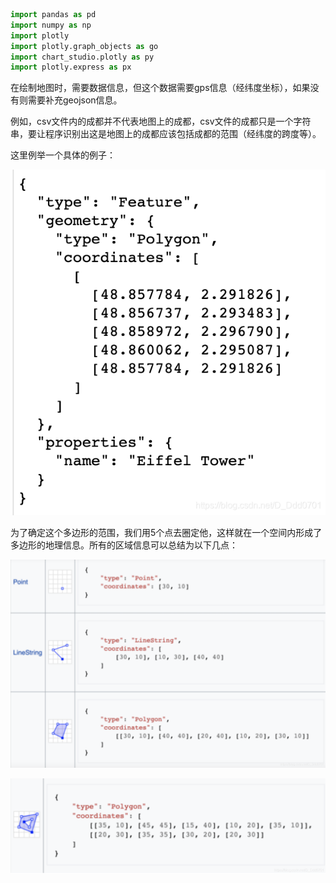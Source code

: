 ```python
import pandas as pd
import numpy as np
import plotly
import plotly.graph_objects as go
import chart_studio.plotly as py
import plotly.express as px
```
在绘制地图时，需要数据信息，但这个数据需要gps信息（经纬度坐标），如果没有则需要补充geojson信息。

例如，csv文件内的成都并不代表地图上的成都，csv文件的成都只是一个字符串，要让程序识别出这是地图上的成都应该包括成都的范围（经纬度的跨度等）。

这里例举一个具体的例子：

![img.png](img.png)


为了确定这个多边形的范围，我们用5个点去圈定他，这样就在一个空间内形成了多边形的地理信息。所有的区域信息可以总结为以下几点：

![img_1.png](img_1.png)

![img_2.png](img_2.png)
